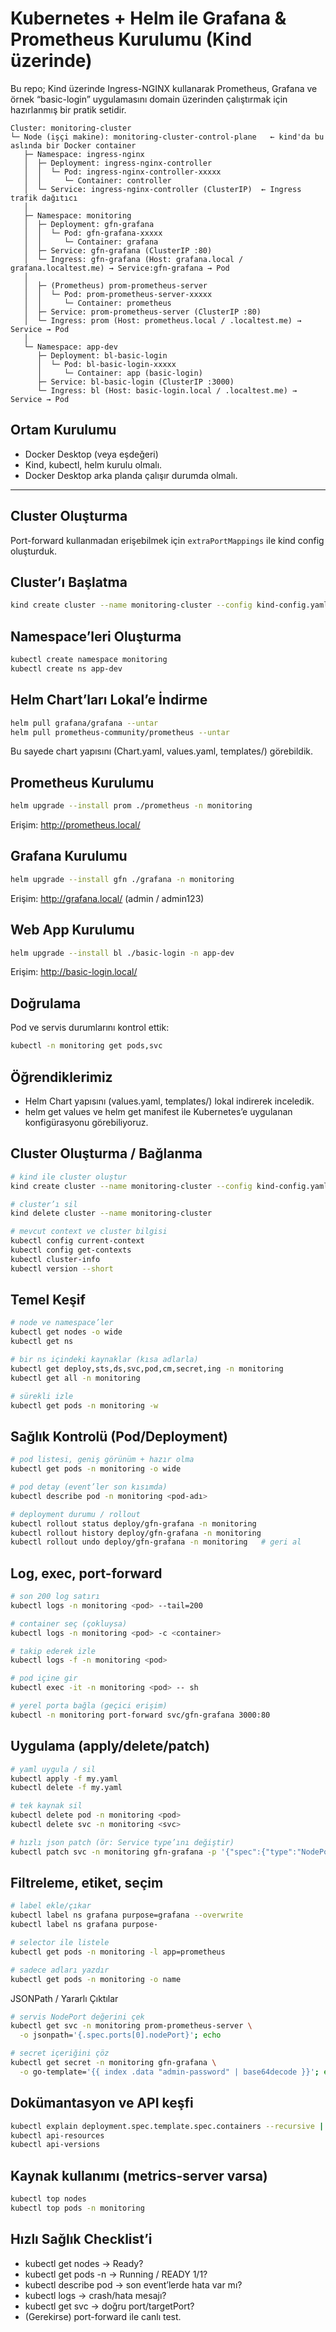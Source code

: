 # Kubernetes + Helm ile Grafana & Prometheus Kurulumu (Kind üzerinde)
Bu repo; Kind üzerinde Ingress-NGINX kullanarak Prometheus, Grafana ve örnek “basic-login” uygulamasını domain üzerinden çalıştırmak için hazırlanmış bir pratik setidir.

```
Cluster: monitoring-cluster
└─ Node (işçi makine): monitoring-cluster-control-plane   ← kind'da bu aslında bir Docker container
   ├─ Namespace: ingress-nginx
   │  ├─ Deployment: ingress-nginx-controller
   │  │  └─ Pod: ingress-nginx-controller-xxxxx
   │  │     └─ Container: controller
   │  └─ Service: ingress-nginx-controller (ClusterIP)  ← Ingress trafik dağıtıcı
   │
   ├─ Namespace: monitoring
   │  ├─ Deployment: gfn-grafana
   │  │  └─ Pod: gfn-grafana-xxxxx
   │  │     └─ Container: grafana
   │  ├─ Service: gfn-grafana (ClusterIP :80)
   │  └─ Ingress: gfn-grafana (Host: grafana.local / grafana.localtest.me) → Service:gfn-grafana → Pod
   │
   │  ├─ (Prometheus) prom-prometheus-server
   │  │  └─ Pod: prom-prometheus-server-xxxxx
   │  │     └─ Container: prometheus
   │  ├─ Service: prom-prometheus-server (ClusterIP :80)
   │  └─ Ingress: prom (Host: prometheus.local / .localtest.me) → Service → Pod
   │
   └─ Namespace: app-dev
      ├─ Deployment: bl-basic-login
      │  └─ Pod: bl-basic-login-xxxxx
      │     └─ Container: app (basic-login)
      ├─ Service: bl-basic-login (ClusterIP :3000)
      └─ Ingress: bl (Host: basic-login.local / .localtest.me) → Service → Pod

```

## Ortam Kurulumu
- Docker Desktop (veya eşdeğeri)
- Kind, kubectl, helm kurulu olmalı.
- Docker Desktop arka planda çalışır durumda olmalı.

---

## Cluster Oluşturma
Port-forward kullanmadan erişebilmek için `extraPortMappings` ile kind config oluşturduk.

## Cluster’ı Başlatma
```bash
kind create cluster --name monitoring-cluster --config kind-config.yaml
```

## Namespace’leri Oluşturma
```bash
kubectl create namespace monitoring
kubectl create ns app-dev
```

## Helm Chart’ları Lokal’e İndirme
```bash
helm pull grafana/grafana --untar
helm pull prometheus-community/prometheus --untar
```
Bu sayede chart yapısını (Chart.yaml, values.yaml, templates/) görebildik.

## Prometheus Kurulumu
```bash
helm upgrade --install prom ./prometheus -n monitoring
```
Erişim:
http://prometheus.local/

## Grafana Kurulumu
```bash
helm upgrade --install gfn ./grafana -n monitoring
```
Erişim:
http://grafana.local/ (admin / admin123)

## Web App Kurulumu
```bash
helm upgrade --install bl ./basic-login -n app-dev
```
Erişim:
http://basic-login.local/

## Doğrulama
Pod ve servis durumlarını kontrol ettik:
```bash
kubectl -n monitoring get pods,svc
```

## Öğrendiklerimiz
- Helm Chart yapısını (values.yaml, templates/) lokal indirerek inceledik.
- helm get values ve helm get manifest ile Kubernetes’e uygulanan konfigürasyonu görebiliyoruz.

## Cluster Oluşturma / Bağlanma
```bash
# kind ile cluster oluştur
kind create cluster --name monitoring-cluster --config kind-config.yaml

# cluster’ı sil
kind delete cluster --name monitoring-cluster

# mevcut context ve cluster bilgisi
kubectl config current-context
kubectl config get-contexts
kubectl cluster-info
kubectl version --short
```

## Temel Keşif
```bash
# node ve namespace’ler
kubectl get nodes -o wide
kubectl get ns

# bir ns içindeki kaynaklar (kısa adlarla)
kubectl get deploy,sts,ds,svc,pod,cm,secret,ing -n monitoring
kubectl get all -n monitoring

# sürekli izle
kubectl get pods -n monitoring -w
```

## Sağlık Kontrolü (Pod/Deployment)
```bash
# pod listesi, geniş görünüm + hazır olma
kubectl get pods -n monitoring -o wide

# pod detay (event’ler son kısımda)
kubectl describe pod -n monitoring <pod-adı>

# deployment durumu / rollout
kubectl rollout status deploy/gfn-grafana -n monitoring
kubectl rollout history deploy/gfn-grafana -n monitoring
kubectl rollout undo deploy/gfn-grafana -n monitoring   # geri al
```

## Log, exec, port-forward
```bash
# son 200 log satırı
kubectl logs -n monitoring <pod> --tail=200

# container seç (çokluysa)
kubectl logs -n monitoring <pod> -c <container>

# takip ederek izle
kubectl logs -f -n monitoring <pod>

# pod içine gir
kubectl exec -it -n monitoring <pod> -- sh

# yerel porta bağla (geçici erişim)
kubectl -n monitoring port-forward svc/gfn-grafana 3000:80
```

 ## Uygulama (apply/delete/patch)
```bash
# yaml uygula / sil
kubectl apply -f my.yaml
kubectl delete -f my.yaml

# tek kaynak sil
kubectl delete pod -n monitoring <pod>
kubectl delete svc -n monitoring <svc>

# hızlı json patch (ör: Service type’ını değiştir)
kubectl patch svc -n monitoring gfn-grafana -p '{"spec":{"type":"NodePort"}}'
```

## Filtreleme, etiket, seçim
```bash
# label ekle/çıkar
kubectl label ns grafana purpose=grafana --overwrite
kubectl label ns grafana purpose-

# selector ile listele
kubectl get pods -n monitoring -l app=prometheus

# sadece adları yazdır
kubectl get pods -n monitoring -o name
```

JSONPath / Yararlı Çıktılar
```bash
# servis NodePort değerini çek
kubectl get svc -n monitoring prom-prometheus-server \
  -o jsonpath='{.spec.ports[0].nodePort}'; echo

# secret içeriğini çöz
kubectl get secret -n monitoring gfn-grafana \
  -o go-template='{{ index .data "admin-password" | base64decode }}'; echo
```

## Dokümantasyon ve API keşfi
```bash
kubectl explain deployment.spec.template.spec.containers --recursive | less
kubectl api-resources     
kubectl api-versions
```

## Kaynak kullanımı (metrics-server varsa)
```bash
kubectl top nodes
kubectl top pods -n monitoring
```

## Hızlı Sağlık Checklist’i
- kubectl get nodes → Ready?
- kubectl get pods -n <ns> → Running / READY 1/1?
- kubectl describe pod → son event’lerde hata var mı?
- kubectl logs <pod> → crash/hata mesajı?
- kubectl get svc → doğru port/targetPort?
- (Gerekirse) port-forward ile canlı test.